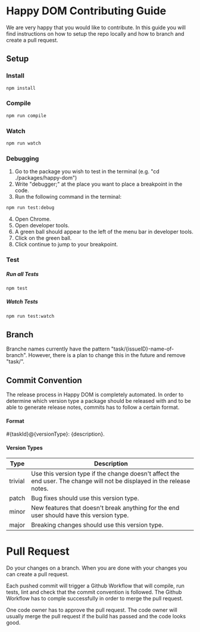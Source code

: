 # Happy DOM Contributing Guide

We are very happy that you would like to contribute. In this guide you will find instructions on how to setup the repo locally and how to branch and create a pull request.

## Setup

### Install

```bash
npm install
```

### Compile

```bash
npm run compile
```

### Watch

```bash
npm run watch
```

### Debugging

1. Go to the package you wish to test in the terminal (e.g. "cd ./packages/happy-dom")
2. Write "debugger;" at the place you want to place a breakpoint in the code.
3. Run the following command in the terminal:

```bash
npm run test:debug
```

4. Open Chrome.
5. Open developer tools.
6. A green ball should appear to the left of the menu bar in developer tools.
7. Click on the green ball.
8. Click continue to jump to your breakpoint.

### Test

##### Run all Tests

```bash
npm test
```

##### Watch Tests

```bash
npm run test:watch
```

## Branch

Branche names currently have the pattern "task/{issueID}-name-of-branch". However, there is a plan to change this in the future and remove "task/".

## Commit Convention

The release process in Happy DOM is completely automated. In order to determine which version type a package should be released with and to be able to generate release notes, commits has to follow a certain format.

#### Format

\#{taskId}@{versionType}: {description}.

#### Version Types

| Type    | Description                                                                                                             |
| ------- | ----------------------------------------------------------------------------------------------------------------------- |
| trivial | Use this version type if the change doesn't affect the end user. The change will not be displayed in the release notes. |
| patch   | Bug fixes should use this version type.                                                                                 |
| minor   | New features that doesn't break anything for the end user should have this version type.                                |
| major   | Breaking changes should use this version type.                                                                          |

# Pull Request

Do your changes on a branch. When you are done with your changes you can create a pull request.

Each pushed commit will trigger a Github Workflow that will compile, run tests, lint and check that the commit convention is followed. The Github Workflow has to comple successfully in order to merge the pull request.

One code owner has to approve the pull request. The code owner will usually merge the pull request if the build has passed and the code looks good.
